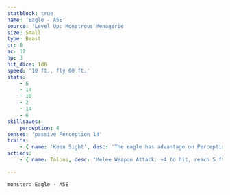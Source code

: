 ```yaml
---
statblock: true
name: 'Eagle - A5E'
source: 'Level Up: Monstrous Menagerie'
size: Small
type: Beast
cr: 0
ac: 12
hp: 3
hit_dice: 1d6
speed: '10 ft., fly 60 ft.'
stats:
    - 6
    - 14
    - 10
    - 2
    - 14
    - 6
skillsaves:
    perception: 4
senses: 'passive Perception 14'
traits:
    - { name: 'Keen Sight', desc: 'The eagle has advantage on Perception checks that rely on sight.' }
actions:
    - { name: Talons, desc: 'Melee Weapon Attack: +4 to hit, reach 5 ft., one target. Hit: 1 slashing damage.' }

---
```

```statblock
monster: Eagle - A5E
```
